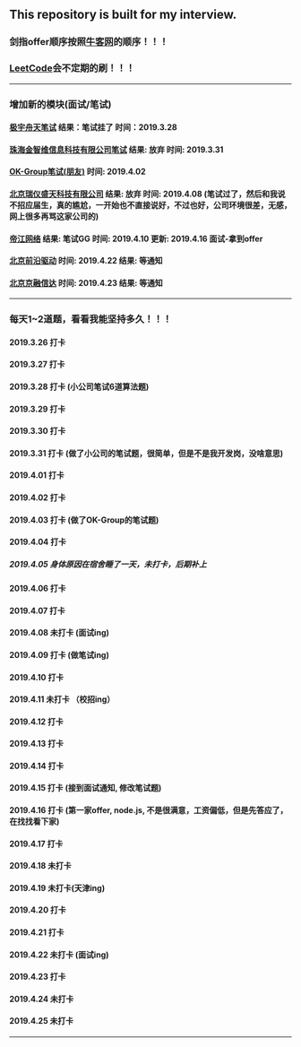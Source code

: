 ## This repository is built for my interview.
### 剑指offer顺序按照[牛客网](https://www.nowcoder.com/ta/coding-interviews)的顺序！！！
### [LeetCode](https://leetcode-cn.com/problemset/all/)会不定期的刷！！！
---
### 增加新的模块(面试/笔试)
#### [极宇舟天笔试](https://github.com/lxh1997zj/-offer_and_LeetCode/tree/master/%E9%9D%A2%E8%AF%95%E7%AC%94%E8%AF%95/%E6%9E%81%E5%AE%87%E8%88%9F%E5%A4%A9(2019.3.28)) 结果：笔试挂了 时间：2019.3.28
#### [珠海金智维信息科技有限公司笔试](https://github.com/lxh1997zj/-offer_and_LeetCode/tree/master/%E9%9D%A2%E8%AF%95%E7%AC%94%E8%AF%95/%E7%8F%A0%E6%B5%B7%E9%87%91%E6%99%BA%E7%BB%B4(2019.3.31)) 结果: 放弃  时间: 2019.3.31 
#### [OK-Group笔试(朋友)](https://github.com/lxh1997zj/-offer_and_LeetCode/tree/master/%E9%9D%A2%E8%AF%95%E7%AC%94%E8%AF%95/OK-Group(2019.4.02)(%E6%9C%8B%E5%8F%8B%E7%9A%84)) 时间: 2019.4.02 
#### [北京瑞仪盛天科技有限公司](https://github.com/lxh1997zj/-offer_and_LeetCode/tree/master/%E9%9D%A2%E8%AF%95%E7%AC%94%E8%AF%95/%E5%8D%97%E4%BA%AC%E7%91%9E%E4%BB%AA(2019.4.08)) 结果: 放弃  时间: 2019.4.08  (笔试过了，然后和我说不招应届生，真的尴尬，一开始也不直接说好，不过也好，公司环境很差，无感，网上很多再骂这家公司的)
#### [帝江网络](https://github.com/lxh1997zj/-offer_and_LeetCode/tree/master/%E9%9D%A2%E8%AF%95%E7%AC%94%E8%AF%95/%E5%B8%9D%E6%B1%9F%E7%BD%91%E7%BB%9C(2019.4.10)) 结果: 笔试GG 时间: 2019.4.10     更新: 2019.4.16 面试-拿到offer
#### [北京前沿驱动](https://github.com/lxh1997zj/-offer_and_LeetCode/tree/master/%E9%9D%A2%E8%AF%95%E7%AC%94%E8%AF%95/%E5%8C%97%E4%BA%AC%E5%89%8D%E6%B2%BF%E9%A9%B1%E5%8A%A8(2019.4.22)) 时间: 2019.4.22    结果: 等通知
#### [北京京融信达](https://github.com/lxh1997zj/-offer_and_LeetCode/tree/master/%E9%9D%A2%E8%AF%95%E7%AC%94%E8%AF%95/%E5%8C%97%E4%BA%AC%E4%BA%AC%E8%9E%8D%E4%BF%A1%E8%BE%BE(2019.4.23)) 时间: 2019.4.23    结果: 等通知 
---
### 每天1~2道题，看看我能坚持多久！！！
#### 2019.3.26 打卡
#### 2019.3.27 打卡
#### 2019.3.28 打卡 (小公司笔试6道算法题)
#### 2019.3.29 打卡
#### 2019.3.30 打卡
#### 2019.3.31 打卡 (做了小公司的笔试题，很简单，但是不是我开发岗，没啥意思)
#### 2019.4.01 打卡
#### 2019.4.02 打卡
#### 2019.4.03 打卡 (做了OK-Group的笔试题)
#### 2019.4.04 打卡
##### 2019.4.05 身体原因在宿舍睡了一天，未打卡，后期补上
#### 2019.4.06 打卡
#### 2019.4.07 打卡
#### 2019.4.08 未打卡 (面试ing)
#### 2019.4.09 打卡 (做笔试ing)
#### 2019.4.10 打卡
#### 2019.4.11 未打卡 （校招ing）
#### 2019.4.12 打卡
#### 2019.4.13 打卡
#### 2019.4.14 打卡
#### 2019.4.15 打卡 (接到面试通知, 修改笔试题)
#### 2019.4.16 打卡 (第一家offer, node.js, 不是很满意，工资偏低，但是先答应了，在找找看下家)
#### 2019.4.17 打卡
#### 2019.4.18 未打卡
#### 2019.4.19 未打卡(天津ing)
#### 2019.4.20 打卡
#### 2019.4.21 打卡
#### 2019.4.22 未打卡 (面试ing)
#### 2019.4.23 打卡
#### 2019.4.24 未打卡
#### 2019.4.25 未打卡
---
